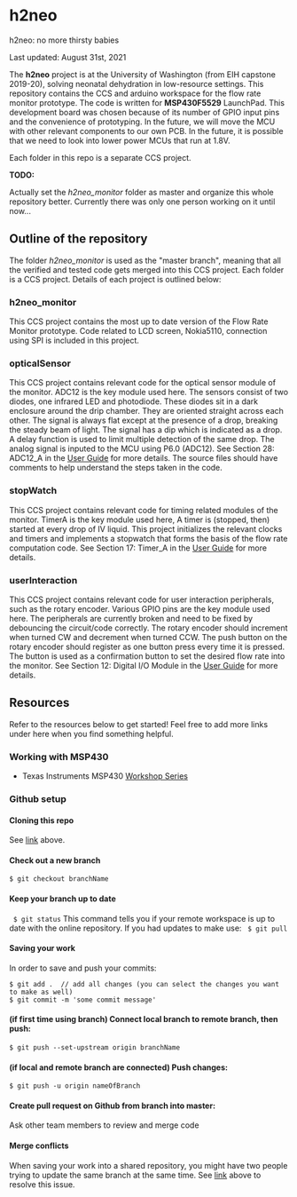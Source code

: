# h2neo
h2neo: no more thirsty babies

Last updated: August 31st, 2021

The **h2neo** project is at the University of Washington (from EIH capstone 2019-20), solving neonatal dehydration in low-resource settings. This repository contains the CCS and arduino workspace for the flow rate monitor prototype. The code is written for **MSP430F5529** LaunchPad. This development board was chosen because of its number of GPIO input pins and the convenience of prototyping. In the future, we will move the MCU with other relevant components to our own PCB. In the future, it is possible that we need to look into lower power MCUs that run at 1.8V.

Each folder in this repo is a separate CCS project.

**TODO:** 

Actually set the _h2neo_monitor_ folder as master and organize this whole repository better. Currently there was only one person working on it until now...


## Outline of the repository
The folder _h2neo_monitor_ is used as the "master branch", meaning that all the verified and tested code gets merged into this CCS project. Each folder is a CCS project. Details of each project is outlined below:
### h2neo_monitor
This CCS project contains the most up to date version of the Flow Rate Monitor prototype. Code related to LCD screen, Nokia5110, connection using SPI is included in this project. 

### opticalSensor
This CCS project contains relevant code for the optical sensor module of the monitor. ADC12 is the key module used here. 
The sensors consist of two diodes, one infrared LED and photodiode. These diodes sit in a dark enclosure around the drip chamber. 
They are oriented straight across each other. The signal is always flat except at the presence of a drop, breaking the steady beam of light. The signal has a dip which is indicated as a drop. A delay function is used to limit multiple detection of the same drop.
The analog signal is inputed to the MCU using P6.0 (ADC12). See Section 28: ADC12_A in the [User Guide](https://www.ti.com/lit/ug/slau208q/slau208q.pdf) for more details.
The source files should have comments to help understand the steps taken in the code. 

### stopWatch
This CCS project contains relevant code for timing related modules of the monitor. TimerA is the key module used here, 
A timer is (stopped, then) started at every drop of IV liquid. This project initializes the relevant clocks and timers and implements a stopwatch that forms the basis of the flow rate computation code. See Section 17: Timer_A in the [User Guide](https://www.ti.com/lit/ug/slau208q/slau208q.pdf) for more details.

### userInteraction
This CCS project contains relevant code for user interaction peripherals, such as the rotary encoder. Various GPIO pins are the key module used here. The peripherals are currently broken and need to be fixed by debouncing the circuit/code correctly. The rotary encoder should increment when turned CW and decrement when turned CCW. The push button on the rotary encoder should register as one button press every time it is pressed. The button is used as a confirmation button to set the desired flow rate into the monitor. See Section 12: Digital I/O Module in the [User Guide](https://www.ti.com/lit/ug/slau208q/slau208q.pdf) for more details.

## Resources
Refer to the resources below to get started! Feel free to add more links under here when you find something helpful.
### Working with MSP430
- Texas Instruments MSP430 [Workshop Series](https://training.ti.com/msp430-workshop-series)

### Github setup
#### Cloning this repo
See [link](https://docs.github.com/en/github/creating-cloning-and-archiving-repositories/cloning-a-repository#cloning-a-repository-using-the-command-line) above.

#### Check out a new branch
``` $ git checkout branchName ```

#### Keep your branch up to date
``` $ git status```
This command tells you if your remote workspace is up to date with the online repository. If you had updates to make use:
``` $ git pull```

#### Saving your work
In order to save and push your commits:
```
$ git add .  // add all changes (you can select the changes you want to make as well)
$ git commit -m 'some commit message'

```
#### (if first time using branch) Connect local branch to remote branch, then push:
``` $ git push --set-upstream origin branchName ```

#### (if local and remote branch are connected) Push changes:
``` $ git push -u origin nameOfBranch ```

#### Create pull request on Github from branch into master:
Ask other team members to review and merge code

#### Merge conflicts
When saving your work into a shared repository, you might have two people trying to update the same branch at the same time. See [link](https://docs.github.com/en/github/collaborating-with-issues-and-pull-requests/resolving-a-merge-conflict-on-github) above to resolve this issue. 
